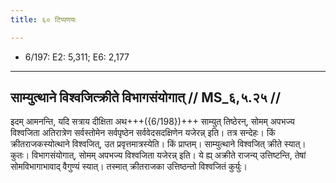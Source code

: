 ```yaml
---
title: ६० टिप्पणयः

---
```

- 6/197: E2: 5,311; E6: 2,177

____________________________________________


## साम्युत्थाने विश्वजित्क्रीते विभागसंयोगात् // MS_६,५.२५ //

इदम् आमनन्ति, यदि सत्राय दीक्षिता अथ+++({6/198})+++ साम्युत् तिष्ठेरन्, सोमम् अपभज्य विश्वजिता अतिरात्रेण सर्वस्तोमेन सर्वपृष्ठेन सर्ववेदसदक्षिणेन यजेरन्न् इति। तत्र सन्देहः। किं क्रीतराजकस्योत्थाने विश्वजित्, उत प्रवृत्तमात्रस्येति। किं प्राप्तम्। साम्युत्थाने विश्वजित् क्रीते स्यात्। कुतः। विभागसंयोगात्, सोमम् अपभज्य विश्वजिता यजेरन्न् इति। ये ह्य् अक्रीते राजन्य् उत्तिष्टन्ति, तेषां सोमविभागाभावाद् वैगुण्यं स्यात्। तस्मात् क्रीतराजका उत्तिष्ठन्तो विश्वजितं कुर्युः।